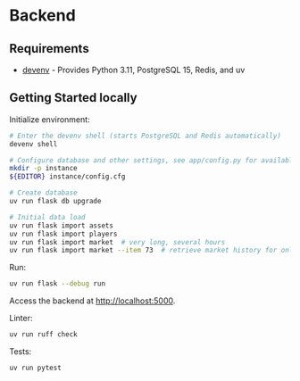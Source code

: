 # Backend

## Requirements

- [devenv](https://devenv.sh/) - Provides Python 3.11, PostgreSQL 15, Redis, and uv

## Getting Started locally

Initialize environment:

```bash
# Enter the devenv shell (starts PostgreSQL and Redis automatically)
devenv shell

# Configure database and other settings, see app/config.py for available settings
mkdir -p instance
${EDITOR} instance/config.cfg

# Create database
uv run flask db upgrade

# Initial data load
uv run flask import assets
uv run flask import players
uv run flask import market  # very long, several hours
uv run flask import market --item 73  # retrieve market history for only one item, much faster for dev
```

Run:

```bash
uv run flask --debug run
```

Access the backend at [http://localhost:5000](http://localhost:5000).

Linter:

```bash
uv run ruff check
```

Tests:

```bash
uv run pytest
```
